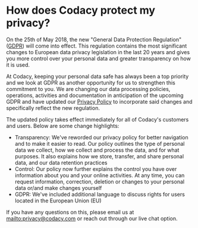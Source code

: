 # How does Codacy protect my privacy?

On the 25th of May 2018, the new "General Data Protection Regulation" ([GDPR](https://en.wikipedia.org/wiki/General_Data_Protection_Regulation)) will come into effect. This regulation contains the most significant changes to European data privacy legislation in the last 20 years and gives you more control over your personal data and greater transparency on how it is used.

At Codacy, keeping your personal data safe has always been a top priority and we look at GDPR as another opportunity for us to strengthen this commitment to you. We are changing our data processing policies, operations, activities and documentation in anticipation of the upcoming GDPR and have updated our [Privacy Policy](https://www.codacy.com/privacy) to incorporate said changes and specifically reflect the new regulation.

The updated policy takes effect immediately for all of Codacy's customers and users. Below are some change highlights:

-   Transparency: We've reworded our privacy policy for better navigation and to make it easier to read. Our policy outlines the type of personal data we collect, how we collect and process the data, and for what purposes. It also explains how we store, transfer, and share personal data, and our data retention practices
-   Control: Our policy now further explains the control you have over information about you and your online activities. At any time, you can request information, correction, deletion or changes to your personal data or/and make changes yourself
-   GDPR: We've included additional language to discuss rights for users located in the European Union (EU)

If you have any questions on this, please email us at <mailto:privacy@codacy.com> or reach out through our live chat option.
